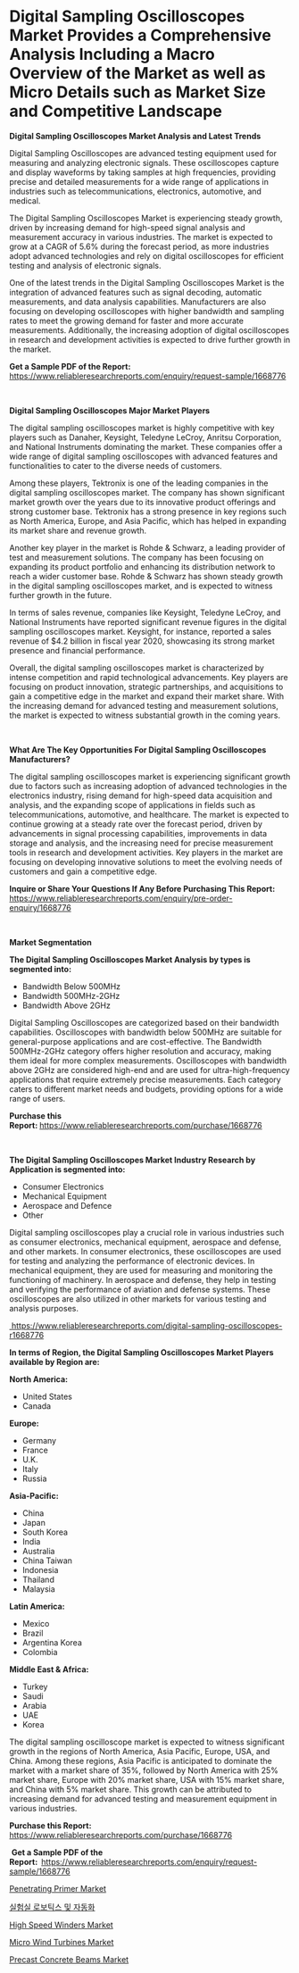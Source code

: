 <p><h1>Digital Sampling Oscilloscopes Market Provides a Comprehensive Analysis Including a Macro Overview of the Market as well as Micro Details such as Market Size and Competitive Landscape</h1></p><p><strong>Digital Sampling Oscilloscopes Market Analysis and Latest Trends</strong></p>
<p><p>Digital Sampling Oscilloscopes are advanced testing equipment used for measuring and analyzing electronic signals. These oscilloscopes capture and display waveforms by taking samples at high frequencies, providing precise and detailed measurements for a wide range of applications in industries such as telecommunications, electronics, automotive, and medical.</p><p>The Digital Sampling Oscilloscopes Market is experiencing steady growth, driven by increasing demand for high-speed signal analysis and measurement accuracy in various industries. The market is expected to grow at a CAGR of 5.6% during the forecast period, as more industries adopt advanced technologies and rely on digital oscilloscopes for efficient testing and analysis of electronic signals.</p><p>One of the latest trends in the Digital Sampling Oscilloscopes Market is the integration of advanced features such as signal decoding, automatic measurements, and data analysis capabilities. Manufacturers are also focusing on developing oscilloscopes with higher bandwidth and sampling rates to meet the growing demand for faster and more accurate measurements. Additionally, the increasing adoption of digital oscilloscopes in research and development activities is expected to drive further growth in the market.</p></p>
<p><strong>Get a Sample PDF of the Report:&nbsp;</strong> <a href="https://www.reliableresearchreports.com/enquiry/request-sample/1668776">https://www.reliableresearchreports.com/enquiry/request-sample/1668776</a></p>
<p>&nbsp;</p>
<p><strong>Digital Sampling Oscilloscopes Major Market Players</strong></p>
<p><p>The digital sampling oscilloscopes market is highly competitive with key players such as Danaher, Keysight, Teledyne LeCroy, Anritsu Corporation, and National Instruments dominating the market. These companies offer a wide range of digital sampling oscilloscopes with advanced features and functionalities to cater to the diverse needs of customers.</p><p>Among these players, Tektronix is one of the leading companies in the digital sampling oscilloscopes market. The company has shown significant market growth over the years due to its innovative product offerings and strong customer base. Tektronix has a strong presence in key regions such as North America, Europe, and Asia Pacific, which has helped in expanding its market share and revenue growth.</p><p>Another key player in the market is Rohde & Schwarz, a leading provider of test and measurement solutions. The company has been focusing on expanding its product portfolio and enhancing its distribution network to reach a wider customer base. Rohde & Schwarz has shown steady growth in the digital sampling oscilloscopes market, and is expected to witness further growth in the future.</p><p>In terms of sales revenue, companies like Keysight, Teledyne LeCroy, and National Instruments have reported significant revenue figures in the digital sampling oscilloscopes market. Keysight, for instance, reported a sales revenue of $4.2 billion in fiscal year 2020, showcasing its strong market presence and financial performance.</p><p>Overall, the digital sampling oscilloscopes market is characterized by intense competition and rapid technological advancements. Key players are focusing on product innovation, strategic partnerships, and acquisitions to gain a competitive edge in the market and expand their market share. With the increasing demand for advanced testing and measurement solutions, the market is expected to witness substantial growth in the coming years.</p></p>
<p>&nbsp;</p>
<p><strong>What Are The Key Opportunities For Digital Sampling Oscilloscopes Manufacturers?</strong></p>
<p><p>The digital sampling oscilloscopes market is experiencing significant growth due to factors such as increasing adoption of advanced technologies in the electronics industry, rising demand for high-speed data acquisition and analysis, and the expanding scope of applications in fields such as telecommunications, automotive, and healthcare. The market is expected to continue growing at a steady rate over the forecast period, driven by advancements in signal processing capabilities, improvements in data storage and analysis, and the increasing need for precise measurement tools in research and development activities. Key players in the market are focusing on developing innovative solutions to meet the evolving needs of customers and gain a competitive edge.</p></p>
<p><strong>Inquire or Share Your Questions If Any Before Purchasing This Report:</strong> <a href="https://www.reliableresearchreports.com/enquiry/pre-order-enquiry/1668776">https://www.reliableresearchreports.com/enquiry/pre-order-enquiry/1668776</a></p>
<p>&nbsp;</p>
<p><strong>Market Segmentation</strong></p>
<p><strong>The Digital Sampling Oscilloscopes Market Analysis by types is segmented into:</strong></p>
<p><ul><li>Bandwidth Below 500MHz</li><li>Bandwidth 500MHz-2GHz</li><li>Bandwidth Above 2GHz</li></ul></p>
<p><p>Digital Sampling Oscilloscopes are categorized based on their bandwidth capabilities. Oscilloscopes with bandwidth below 500MHz are suitable for general-purpose applications and are cost-effective. The Bandwidth 500MHz-2GHz category offers higher resolution and accuracy, making them ideal for more complex measurements. Oscilloscopes with bandwidth above 2GHz are considered high-end and are used for ultra-high-frequency applications that require extremely precise measurements. Each category caters to different market needs and budgets, providing options for a wide range of users.</p></p>
<p><strong>Purchase this Report:&nbsp;</strong><a href="https://www.reliableresearchreports.com/purchase/1668776">https://www.reliableresearchreports.com/purchase/1668776</a></p>
<p>&nbsp;</p>
<p><strong>The Digital Sampling Oscilloscopes Market Industry Research by Application is segmented into:</strong></p>
<p><ul><li>Consumer Electronics</li><li>Mechanical Equipment</li><li>Aerospace and Defence</li><li>Other</li></ul></p>
<p><p>Digital sampling oscilloscopes play a crucial role in various industries such as consumer electronics, mechanical equipment, aerospace and defense, and other markets. In consumer electronics, these oscilloscopes are used for testing and analyzing the performance of electronic devices. In mechanical equipment, they are used for measuring and monitoring the functioning of machinery. In aerospace and defense, they help in testing and verifying the performance of aviation and defense systems. These oscilloscopes are also utilized in other markets for various testing and analysis purposes.</p></p>
<p><a href="https://www.reliableresearchreports.com/digital-sampling-oscilloscopes-r1668776">&nbsp;https://www.reliableresearchreports.com/digital-sampling-oscilloscopes-r1668776</a></p>
<p><strong>In terms of Region, the Digital Sampling Oscilloscopes Market Players available by Region are:</strong></p>
<p>
    <p> <strong> North America: </strong>
        <ul>
            <li>United States</li>
            <li>Canada</li>
        </ul>
        </p> 
    <p> <strong> Europe: </strong>
        <ul>
            <li>Germany</li>
            <li>France</li>
            <li>U.K.</li>
            <li>Italy</li>
            <li>Russia</li>
        </ul>
        </p> 
    <p> <strong> Asia-Pacific: </strong>
        <ul>
            <li>China</li>
            <li>Japan</li>
            <li>South Korea</li>
            <li>India</li>
            <li>Australia</li>
            <li>China Taiwan</li>
            <li>Indonesia</li>
            <li>Thailand</li>
            <li>Malaysia</li>
        </ul>
        </p> 
    <p> <strong> Latin America: </strong>
        <ul>
            <li>Mexico</li>
            <li>Brazil</li>
            <li>Argentina Korea</li>
            <li>Colombia</li>
        </ul>
        </p> 
    <p> <strong> Middle East & Africa: </strong>
        <ul>
            <li>Turkey</li>
            <li>Saudi</li>
            <li>Arabia</li>
            <li>UAE</li>
            <li>Korea</li>
        </ul>
    </p>
    </p>
<p><p>The digital sampling oscilloscope market is expected to witness significant growth in the regions of North America, Asia Pacific, Europe, USA, and China. Among these regions, Asia Pacific is anticipated to dominate the market with a market share of 35%, followed by North America with 25% market share, Europe with 20% market share, USA with 15% market share, and China with 5% market share. This growth can be attributed to increasing demand for advanced testing and measurement equipment in various industries.</p></p>
<p><strong>Purchase this Report: </strong><a href="https://www.reliableresearchreports.com/purchase/1668776">https://www.reliableresearchreports.com/purchase/1668776</a></p>
<p>&nbsp;<strong>Get a Sample PDF of the Report:&nbsp;&nbsp;</strong><a href="https://www.reliableresearchreports.com/enquiry/request-sample/1668776">https://www.reliableresearchreports.com/enquiry/request-sample/1668776</a></p>
<p><strong></strong></p>
<p><p><a href="https://issuu.com/reportprime-2/docs/penetrating-primer-market-size-2030.pptx">Penetrating Primer Market</a></p><p><a href="https://github.com/PhilToryphy7876567/Market-Research-Report-List-1/blob/main/588960827594.md">실험실 로보틱스 및 자동화</a></p><p><a href="https://github.com/changoleonlaverguenzanoexiste/Market-Research-Report-List-2/blob/main/high-speed-winders-market.md">High Speed Winders Market</a></p><p><a href="https://github.com/dimitrishawkinswaynenp91rgz/Market-Research-Report-List-2/blob/main/micro-wind-turbines-market.md">Micro Wind Turbines Market</a></p><p><a href="https://www.linkedin.com/pulse/precast-concrete-beams-market-growth-trends-covid-19-impact-zf2fe?trackingId=NRt7O737GfqzOIRlmxShyA%3D%3D">Precast Concrete Beams Market</a></p></p>